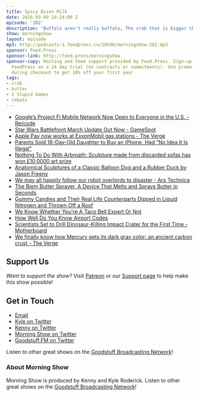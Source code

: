 ```yaml
---
title: Spicy Bison Milk
date: 2016-03-09 14:24:00 Z
episode: '282'
description: "Buffalo aren't really buffalo, The crab that is bigger than your car, Look what's on the inside of a rubber ducky, Mercury is made of some pencil-material, 2 Stupid Games, and more."
show: morningshow
layout: episode
mp3: http://podcasts-1.feedpress.co/10588/morningshow-282.mp3
sponsor: Feed.Press
sponsor-link: http://feed.press/morningshow
sponsor-copy: Hosting and feed support provided by Feed.Press. Sign-up today and try
  FeedPress on a 14 day trial (no contracts or commitments). Use promo code `morningshow`
  during checkout to get 10% off your first year
tags:
- crab
- butter
- 2 Stupid Games
- robots
---
```


* [Google’s Project Fi Mobile Network Now Open to Everyone in the U.S. - Re/code](http://recode.net/2016/03/07/googles-project-fi-mobile-network-now-open-to-everyone-in-the-u-s/)
* [Star Wars Battlefront March Update Out Now - GameSpot](http://www.gamespot.com/articles/star-wars-battlefront-march-update-out-now/1100-6435447/)
* [Apple Pay now works at ExxonMobil gas stations - The Verge](http://www.theverge.com/2016/3/8/11176934/apple-pay-gas-stations-exxonmobil-speedpass-app)
* [Parents Sold 18-Day-Old Daughter to Buy an iPhone, Had “No Idea It Is Illegal”](http://news.softpedia.com/news/parents-sold-18-day-old-daughter-to-buy-an-iphone-had-no-idea-it-is-illegal-501486.shtml)
* [Nothing To Do With Arbroath: Sculpture made from discarded sofas has won £10,0000 art prize](http://arbroath.blogspot.com/2016/03/sculpture-made-from-discarded-sofas-has.html)
* [Anatomical Sculptures of a Classic Balloon Dog and a Rubber Duck by Jason Freeny](http://laughingsquid.com/anatomical-sculptures-of-a-classic-balloon-dog-and-a-rubber-duck-by-jason-freeny/)
* [We may all happily follow our robot overlords to disaster - Ars Technica](http://arstechnica.com/science/2016/03/we-may-all-happily-follow-our-robot-overlords-to-disaster/)
* [The Biem Butter Sprayer, A Device That Melts and Sprays Butter in Seconds](http://laughingsquid.com/the-biem-butter-sprayer-a-device-that-melts-and-sprays-butter-in-seconds/)
* [Gummy Candies and Their Real Life Counterparts Dipped in Liquid Nitrogen and Thrown Off a Roof](http://laughingsquid.com/gummy-candies-and-their-real-life-counterparts-dipped-in-liquid-nitrogen-and-thrown-off-a-roof/)
* [We Know Whether You're A Taco Bell Expert Or Not](http://www.buzzfeed.com/kevinsmith/no-you-cannot-have-my-sour-cream-gun#.puPb7nQYgy)
* [How Well Do You Know Airport Codes](http://www.buzzfeed.com/perpetua/airport-code-quiz#.fd7dpk1j39)
* [Scientists Set to Drill Dinosaur-Killing Impact Crater for the First Time - Motherboard](http://motherboard.vice.com/read/scientists-set-to-drill-dinosaur-killing-impact-crater-for-the-first-time)
* [We finally know how Mercury gets its dark gray color: an ancient carbon crust - The Verge](http://www.theverge.com/2016/3/7/11174232/mercury-carbon-crust-discovered-nasa-messenger-dark-gray)

## Support Us
*Want to support the show?* Visit [Patreon](http://patreon.com/morningshow) or our [Support page](http://goodstuff.fm/support) to help make this show possible!

## Get in Touch
* [Email](mailto:kyle@goodstuff.fm)
* [Kyle on Twitter](http://twitter.com/dogburps)
* [Kenny on Twitter](http://twitter.com/pizzarobotics)
* [Morning Show on Twitter](http://twitter.com/morningshowam)
* [Goodstuff.FM on Twitter](http://twitter.com/goodstufffm)

Listen to other great shows on the [Goodstuff Broadcasting Network](http://goodstuff.fm/broadcasts)!

### About Morning Show
Morning Show is produced by Kenny and Kyle Roderick. Listen to other great shows on the [Goodstuff Broadcasting Network](http://goodstuff.fm/)!
